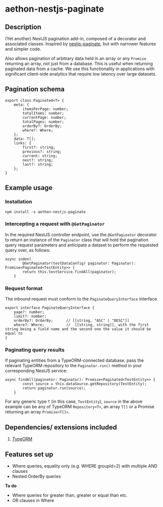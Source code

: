 # aethon-nestjs-paginate

## Description

(Yet another) NestJS pagination add-in, composed of a decorator and associated classes. Inspired by [nestjs-paginate](https://github.com/ppetzold/nestjs-paginate), but with narrower features and simpler code.

Also allows pagination of arbitrary data held in an array or any `Promise` returning an array, not just from a database. This is useful when returning paginated data from a cache. We use this functionality in applications with significant client-side analytics that require low latency over large datasets.

## Pagination schema

```
export class Paginated<T> {
    meta: {
        itemsPerPage: number;
        totalItems: number;
        currentPage: number;
        totalPages: number;
        orderBy?: OrderBy;
        where?: Where;
    };
    data: T[];
    links: {
        first?: string;
        previous?: string;
        current: string;
        next?: string;
        last?: string;
    };
}
```

## Example usage

### Installation

`npm install -s aethon-nestjs-paginate`

### Intercepting a request with `@GetPaginator`

In the required NestJS controller endpoint, use the `@GetPaginator` decorator to return an instance of the `Paginator` class that will hold the pagination query request parameters and anticipate a dataset to perform the requested query over, as follows:

```
async index(
        @GetPaginator(testDataConfig) paginator: Paginator): Promise<Paginated<TestEntity>> {
        return this.testService.findAll(paginator);
    }
```

### Request format

The inbound request must conform to the `PaginateQueryInterface` interface.

```
export interface PaginateQueryInterface {
    page?: number;
    limit?: number;
    orderBy?: OrderBy;      // [[string, "ASC" | "DESC"]]
    where?: Where;          //  [[string, string]], with the first string being a field name and the second one the value it should be equal to
}
```

### Paginating query results

If paginating entities from a TypeORM-connected database, pass the relevant TypeORM repository to the `Paginator.run()` method in your corresponding NestJS service:

```
async findAll(paginator: Paginator): Promise<Paginated<TestEntity>> {
        const source = this.dataSource.getRepository(TestEntity);
        return paginator.run(source);
    }
```

For any generic type `T` (in this case, `TestEntity`), `source` in the above example can be any of TypeORM `Repository<T>`, an array `T[]` or a Promise returning an array `Promise<T[]>`.

## Dependencies/ extensions included

1. [TypeORM](https://typeorm.io/)

## Features set up

-   Where queries, equality only (e.g. WHERE groupId=2) with multiple AND clauses
-   Nested OrderBy queries

**To do**

-   Where queries for greater than, greater or equal than etc.
-   OR clauses in Where
